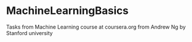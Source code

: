 # MachineLearningBasics
Tasks from Machine Learning course at coursera.org from Andrew Ng by Stanford university
